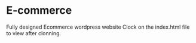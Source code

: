# E-commerce
Fully designed Ecommerce wordpress website
Clock on the index.html file to view after clonning.


